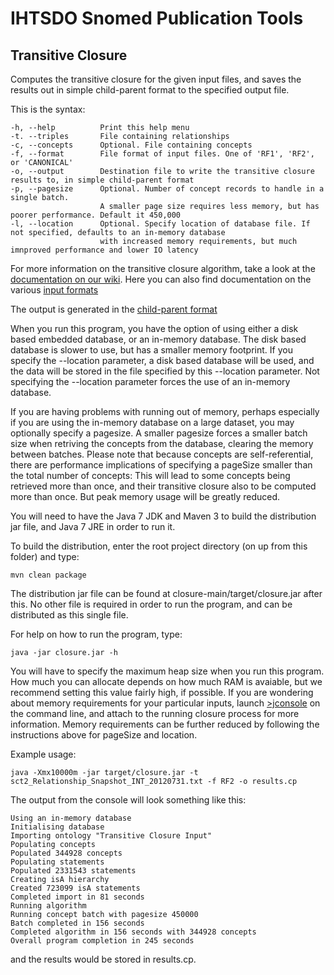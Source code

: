 IHTSDO Snomed Publication Tools
===============================

Transitive Closure 
------------------

Computes the transitive closure for the given input files, and saves the results out in simple child-parent format to the specified output file. 

This is the syntax:

    -h, --help          Print this help menu
    -t. --triples       File containing relationships
    -c, --concepts      Optional. File containing concepts
    -f, --format        File format of input files. One of 'RF1', 'RF2', or 'CANONICAL'
    -o, --output        Destination file to write the transitive closure results to, in simple child-parent format
    -p, --pagesize      Optional. Number of concept records to handle in a single batch.
                        A smaller page size requires less memory, but has poorer performance. Default it 450,000
    -l, --location      Optional. Specify location of database file. If not specified, defaults to an in-memory database
                        with increased memory requirements, but much imnproved performance and lower IO latency

For more information on the transitive closure algorithm, take a look at the [documentation on our wiki](https://sites.google.com/a/ihtsdo.org/snomed-publish/algorithm/transitive-closure). Here you can also find documentation on the various [input formats](https://sites.google.com/a/ihtsdo.org/snomed-publish/formats)

The output is generated in the [child-parent format](https://sites.google.com/a/ihtsdo.org/snomed-publish/formats/child-parent-format)

When you run this program, you have the option of using either a disk based embedded database, or an in-memory database.
The disk based database is slower to use, but has a smaller memory footprint. If you specify the --location parameter, a disk based database will be used, and the data will be stored in the file specified by this --location parameter. Not specifying the --location parameter forces the use of an in-memory database.

If you are having problems with running out of memory, perhaps especially if you are using the in-memory database on a large dataset, you may optionally specify a pagesize. A smaller pagesize forces a smaller batch size when retriving the concepts from the database, clearing the memory between batches. Please note that because concepts are self-referential, there are performance implications of specifying a pageSize smaller than the total number of concepts: This will lead to some concepts being retrieved more than once, and their transitive closure also to be computed more than once. But peak memory usage will be greatly reduced.

You will need to have the Java 7 JDK and Maven 3 to build the distribution jar file, and Java 7 JRE in order to run it.

To build the distribution, enter the root project directory (on up from this folder) and type:

    mvn clean package
    
The distribution jar file can be found at closure-main/target/closure.jar after this. No other file is required in order to run the program, and can be distributed as this single file.

For help on how to run the program, type:

    java -jar closure.jar -h
    
You will have to specify the maximum heap size when you run this program. How much you can allocate depends on how much RAM is avaiable, but we recommend setting this value fairly high, if possible. If you are wondering about memory requirements for your particular inputs, launch [>jconsole](http://docs.oracle.com/javase/6/docs/technotes/guides/management/jconsole.html) on the command line, and attach to the running closure process for more information. Memory requirements can be further reduced by following the instructions above for pageSize and location.

Example usage:
    
    java -Xmx10000m -jar target/closure.jar -t sct2_Relationship_Snapshot_INT_20120731.txt -f RF2 -o results.cp

The output from the console will look something like this:

    Using an in-memory database
    Initialising database
    Importing ontology "Transitive Closure Input"
    Populating concepts
    Populated 344928 concepts
    Populating statements
    Populated 2331543 statements
    Creating isA hierarchy
    Created 723099 isA statements
    Completed import in 81 seconds
    Running algorithm
    Running concept batch with pagesize 450000
    Batch completed in 156 seconds
    Completed algorithm in 156 seconds with 344928 concepts
    Overall program completion in 245 seconds

and the results would be stored in results.cp.
